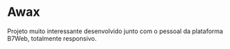 # Awax
 Projeto muito interessante desenvolvido junto com o pessoal da plataforma B7Web, totalmente responsivo.
